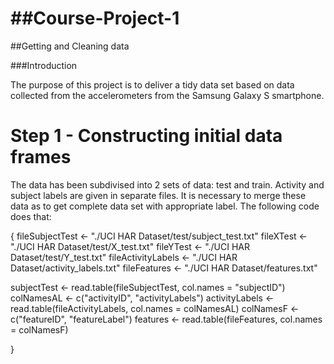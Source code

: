 ##Course-Project-1
================

##Getting and Cleaning data

###Introduction

The purpose of this project is to deliver a tidy data set based on data collected from the accelerometers from the Samsung Galaxy S smartphone.

# Step 1 -  Constructing initial data frames
The data has been subdivised into 2 sets of data:  test and train.
Activity and subject labels are given in separate files.  It is necessary to merge these data as to get complete data set with appropriate label.  The following code does that:

<!-- -->

{
fileSubjectTest <- "./UCI HAR Dataset/test/subject_test.txt"
fileXTest <- "./UCI HAR Dataset/test/X_test.txt"
fileYTest <- "./UCI HAR Dataset/test/Y_test.txt"
fileActivityLabels <- "./UCI HAR Dataset/activity_labels.txt"
fileFeatures <- "./UCI HAR Dataset/features.txt"


subjectTest <- read.table(fileSubjectTest, col.names = "subjectID")
colNamesAL <- c("activityID", "activityLabels")
activityLabels <- read.table(fileActivityLabels, col.names = colNamesAL)
colNamesF <- c("featureID", "featureLabel")
features <- read.table(fileFeatures, col.names = colNamesF)

}
